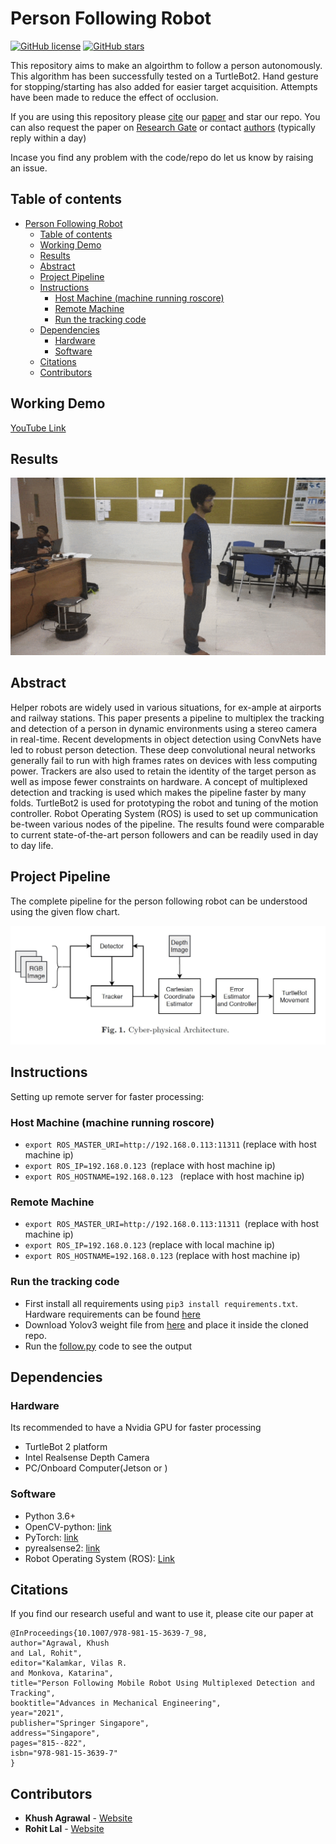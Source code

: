 # Person Following Robot

[![GitHub license](https://img.shields.io/github/license/Naereen/StrapDown.js.svg)](https://github.com/IvLabs/person_following_bot/blob/master/LICENSE.md) 
[![GitHub stars](https://img.shields.io/github/stars/IvLabs/person_following_bot?style=social)](https://github.com/IvLabs/person_following_bot/stargazers)

This repository aims to make an algoirthm to follow a person autonomously. This algorithm has been successfully tested on a TurtleBot2. Hand gesture for stopping/starting has also added for easier target acquisition. Attempts have been made to reduce the effect of occlusion.

If you are using this repository please [cite](#citations) our [paper](https://link.springer.com/chapter/10.1007/978-981-15-3639-7_98) and star our repo. You can also request the paper on [Research Gate](https://www.researchgate.net/publication/342567284_Person_Following_Mobile_Robot_Using_Multiplexed_Detection_and_Tracking) or contact [authors](#contributors) (typically reply within a day)

Incase you find any problem with the code/repo do let us know by raising an issue. 

## Table of contents
- [Person Following Robot](#person-following-robot)
	- [Table of contents](#table-of-contents)
	- [Working Demo](#working-demo)
	- [Results](#results)
	- [Abstract](#abstract)
	- [Project Pipeline](#project-pipeline)
	- [Instructions](#instructions)
		- [Host Machine (machine running roscore)](#host-machine-machine-running-roscore)
		- [Remote Machine](#remote-machine)
		- [Run the tracking code](#run-the-tracking-code)
	- [Dependencies](#dependencies)
		- [Hardware](#hardware)
		- [Software](#software)
	- [Citations](#citations)
	- [Contributors](#contributors)

## Working Demo
[YouTube Link](https://youtu.be/XnrbU1050ls)

## Results
![](img/result.gif)

## Abstract
Helper robots are widely used in various situations, for ex-ample at airports and railway stations. This paper presents a pipeline to multiplex the tracking and detection of a person in dynamic environments using a stereo camera in real-time. Recent developments in object detection using ConvNets have led to robust person detection. These deep convolutional neural networks generally fail to run with high frames rates on devices with less computing power. Trackers are also used to retain the identity of the target person as well as impose fewer constraints on hardware. A concept of multiplexed detection and tracking is used which makes the pipeline faster by many folds. TurtleBot2 is used for prototyping the robot and tuning of the motion controller. Robot Operating System (ROS) is used to set up communication be-tween various nodes of the pipeline. The results found were comparable to current state-of-the-art person followers and can be readily used in day to day life.

## Project Pipeline 

The complete pipeline for the person following robot can be understood using the given flow chart.

![](img/pipeline.jpg)

## Instructions
<!-- Describe the hardware section properly -->

Setting up remote server for faster processing:

### Host Machine (machine running roscore)
<!-- Please how to use these instructions @khush -->

- ```export ROS_MASTER_URI=http://192.168.0.113:11311``` (replace with host machine ip)
- ```export ROS_IP=192.168.0.123 ```(replace with host machine ip)
- ```export ROS_HOSTNAME=192.168.0.123 ``` (replace with host machine ip)

### Remote Machine
- ```export ROS_MASTER_URI=http://192.168.0.113:11311 ```(replace with host machine ip)
- ```export ROS_IP=192.168.0.123``` (replace with local machine ip)
- ```export ROS_HOSTNAME=192.168.0.123``` (replace with host machine ip)

### Run the tracking code
- First install all requirements using `pip3 install requirements.txt`. Hardware requirements can be found [here](#dependencies)
- Download Yolov3 weight file from [here](https://pjreddie.com/media/files/yolov3.weights) and place it inside the cloned repo. 
- Run the [follow.py](follow.py) code to see the output

## Dependencies

### Hardware
Its recommended to have a Nvidia GPU for faster processing
- TurtleBot 2 platform
- Intel Realsense Depth Camera
- PC/Onboard Computer(Jetson or )

### Software 

- Python 3.6+
- OpenCV-python: [link](https://docs.opencv.org/trunk/d7/d9f/tutorial_linux_install.html)
- PyTorch: [link](https://pytorch.org/)
- pyrealsense2: [link](https://pypi.org/project/pyrealsense2/)
- Robot Operating System (ROS): [Link](https://www.ros.org/)

## Citations

If you find our research useful and want to use it, please cite our paper at

```
@InProceedings{10.1007/978-981-15-3639-7_98,
author="Agrawal, Khush
and Lal, Rohit",
editor="Kalamkar, Vilas R.
and Monkova, Katarina",
title="Person Following Mobile Robot Using Multiplexed Detection and Tracking",
booktitle="Advances in Mechanical Engineering",
year="2021",
publisher="Springer Singapore",
address="Singapore",
pages="815--822",
isbn="978-981-15-3639-7"
}
```

## Contributors
- **Khush Agrawal** - [Website](https://khush3.github.io/)
- **Rohit Lal** - [Website](http://take2rohit.github.io/)
